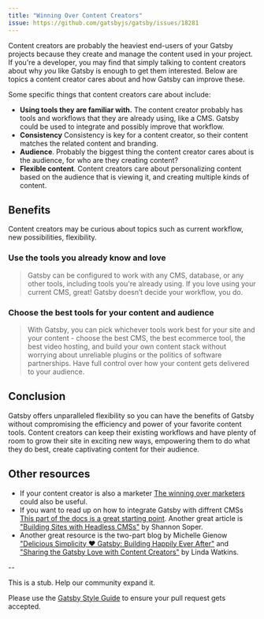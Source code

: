 ```yaml
---
title: "Winning Over Content Creators"
issue: https://github.com/gatsbyjs/gatsby/issues/18281
---
```


Content creators are probably the heaviest end-users of your Gatsby projects because they create and manage the content used in your project. If you're a developer, you may find that simply talking to content creators about why _you_ like Gatsby is enough to get them interested. Below are topics a content creator cares about and how Gatsby can improve these.

Some specific things that content creators care about include:

- **Using tools they are familiar with.** The content creator probably has tools and workflows that they are already using, like a CMS. Gatsby could be used to integrate and possibly improve that workflow.
- **Consistency** Consistency is key for a content creator, so their content matches the related content and branding.
- **Audience**. Probably the biggest thing the content creator cares about is the audience, for who are they creating content?
- **Flexible content**. Content creators care about personalizing content based on the audience that is viewing it, and creating multiple kinds of content.

## Benefits

Content creators may be curious about topics such as current workflow, new possibilities, flexibility.

### Use the tools you already know and love

> Gatsby can be configured to work with any CMS, database, or any other tools, including tools you're already using. If you love using your current CMS, great! Gatsby doesn’t decide your workflow, you do.

### Choose the best tools for your content and audience

> With Gatsby, you can pick whichever tools work best for your site and your content - choose the best CMS, the best ecommerce tool, the best video hosting, and build your own content stack without worrying about unreliable plugins or the politics of software partnerships. Have full control over how your content gets delivered to your audience.

## Conclusion

Gatsby offers unparalleled flexibility so you can have the benefits of Gatsby without compromising the efficiency and power of your favorite content tools. Content creators can keep their existing workflows and have plenty of room to grow their site in exciting new ways, empowering them to do what they do best, create captivating content for their audience.

## Other resources

- If your content creator is also a marketer [The winning over marketers](/docs/winning-over-marketers) could also be useful.
- If you want to read up on how to integrate Gatsby with diffrent CMSs [This part of the docs is a great starting point](/docs/headless-cms). Another great article is ["Building Sites with Headless CMSs"](/blog/2018-2-3-sites-with-headless-cms/) by Shannon Soper.
- Another great resource is the two-part blog by Michelle Gienow ["Delicious Simplicity ❤️ Gatsby: Building Happily Ever After"](/blog/2019-06-08-delicious-simplicity-case-study-part-1/) and ["Sharing the Gatsby Love with Content Creators"](/blog/2019-09-18-delicious-simplicity-case-study-part2/) by Linda Watkins.

--

This is a stub. Help our community expand it.

Please use the [Gatsby Style Guide](/contributing/gatsby-style-guide/) to ensure your
pull request gets accepted.
